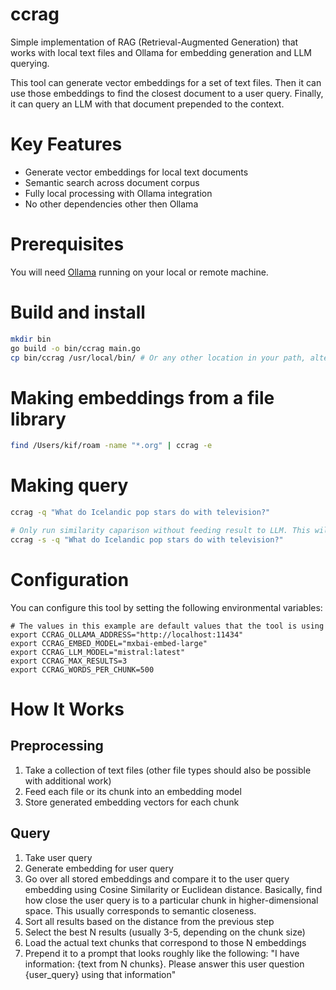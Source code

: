 # ccrag

Simple implementation of RAG (Retrieval-Augmented Generation) that works with local text files and Ollama for embedding generation and LLM querying.

This tool can generate vector embeddings for a set of text files. Then it can use those embeddings to find the closest document to a user query. Finally, it can query an LLM with that document prepended to the context.

# Key Features
- Generate vector embeddings for local text documents
- Semantic search across document corpus
- Fully local processing with Ollama integration
- No other dependencies other then Ollama

# Prerequisites

You will need [Ollama](https://ollama.com/) running on your local or remote machine.

# Build and install

```bash
mkdir bin
go build -o bin/ccrag main.go
cp bin/ccrag /usr/local/bin/ # Or any other location in your path, alternatively you can also use a symlink
```

# Making embeddings from a file library

```bash
find /Users/kif/roam -name "*.org" | ccrag -e
```

# Making query

```bash
ccrag -q "What do Icelandic pop stars do with television?"

# Only run similarity caparison without feeding result to LLM. This will output best matched files paths
ccrag -s -q "What do Icelandic pop stars do with television?"
```
# Configuration

You can configure this tool by setting the following environmental variables:

```
# The values in this example are default values that the tool is using
export CCRAG_OLLAMA_ADDRESS="http://localhost:11434"
export CCRAG_EMBED_MODEL="mxbai-embed-large"
export CCRAG_LLM_MODEL="mistral:latest"
export CCRAG_MAX_RESULTS=3
export CCRAG_WORDS_PER_CHUNK=500
```

# How It Works

## Preprocessing 
1. Take a collection of text files (other file types should also be possible with additional work)
2. Feed each file or its chunk into an embedding model
3. Store generated embedding vectors for each chunk

## Query
1. Take user query
2. Generate embedding for user query
3. Go over all stored embeddings and compare it to the user query embedding using Cosine Similarity or Euclidean distance. 
   Basically, find how close the user query is to a particular chunk in higher-dimensional space. This usually corresponds to semantic closeness.
4. Sort all results based on the distance from the previous step
5. Select the best N results (usually 3-5, depending on the chunk size)
6. Load the actual text chunks that correspond to those N embeddings
7. Prepend it to a prompt that looks roughly like the following: "I have information: {text from N chunks}. Please answer this user question {user_query} using that information"


